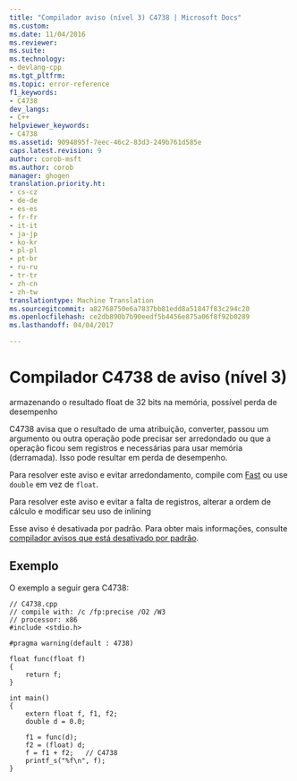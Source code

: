 ```yaml
---
title: "Compilador aviso (nível 3) C4738 | Microsoft Docs"
ms.custom: 
ms.date: 11/04/2016
ms.reviewer: 
ms.suite: 
ms.technology:
- devlang-cpp
ms.tgt_pltfrm: 
ms.topic: error-reference
f1_keywords:
- C4738
dev_langs:
- C++
helpviewer_keywords:
- C4738
ms.assetid: 9094895f-7eec-46c2-83d3-249b761d585e
caps.latest.revision: 9
author: corob-msft
ms.author: corob
manager: ghogen
translation.priority.ht:
- cs-cz
- de-de
- es-es
- fr-fr
- it-it
- ja-jp
- ko-kr
- pl-pl
- pt-br
- ru-ru
- tr-tr
- zh-cn
- zh-tw
translationtype: Machine Translation
ms.sourcegitcommit: a82768750e6a7837bb81edd8a51847f83c294c20
ms.openlocfilehash: ce2db890b7b90eedf5b4456e875a06f8f92b0289
ms.lasthandoff: 04/04/2017

---
```

# <a name="compiler-warning-level-3-c4738"></a>Compilador C4738 de aviso (nível 3)
armazenando o resultado float de 32 bits na memória, possível perda de desempenho  
  
 C4738 avisa que o resultado de uma atribuição, converter, passou um argumento ou outra operação pode precisar ser arredondado ou que a operação ficou sem registros e necessárias para usar memória (derramada). Isso pode resultar em perda de desempenho.  
  
 Para resolver este aviso e evitar arredondamento, compile com [Fast](../../build/reference/fp-specify-floating-point-behavior.md) ou use `double` em vez de `float`.  
  
 Para resolver este aviso e evitar a falta de registros, alterar a ordem de cálculo e modificar seu uso de inlining  
  
 Esse aviso é desativada por padrão. Para obter mais informações, consulte [compilador avisos que está desativado por padrão](../../preprocessor/compiler-warnings-that-are-off-by-default.md).  
  
## <a name="example"></a>Exemplo  
 O exemplo a seguir gera C4738:  
  
```  
// C4738.cpp  
// compile with: /c /fp:precise /O2 /W3  
// processor: x86  
#include <stdio.h>  
  
#pragma warning(default : 4738)  
  
float func(float f)  
{  
    return f;  
}  
  
int main()  
{  
    extern float f, f1, f2;  
    double d = 0.0;  
  
    f1 = func(d);  
    f2 = (float) d;  
    f = f1 + f2;   // C4738  
    printf_s("%f\n", f);  
}  
```
